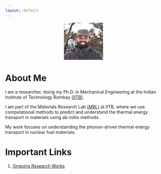 ```yaml
---
layout: default
---
```

<p align="center">
  <img width="25%" height="25%" src="1_1.jpg">
</p>

# About Me
I am a researcher, doing my Ph.D. in Mechanical Engineering at the Indian Institute of Technology Bombay [(IITB)](https://www.iitb.ac.in/). 

I am part of the Materials Research Lab [(MRL)](https://www.me.iitb.ac.in/~a_jain/) at IITB, where we use computational methods to predict and understand the thermal energy transport in materials using ab-initio methods. 

My work focuses on understanding the phonon-driven thermal energy transport in nuclear fuel materials.

# Important Links
1. [Ongoing Research Works](https://nidheeshvirakante.github.io/research.html)

